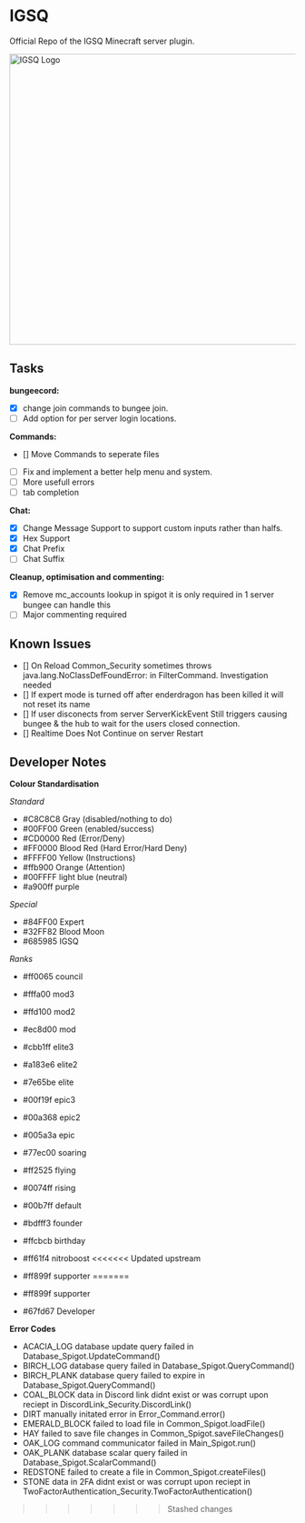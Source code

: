 # IGSQ
Official Repo of the IGSQ Minecraft server plugin.

<img src="https://cdn.discordapp.com/attachments/741648211164528661/746779896038293574/logo.png" alt="IGSQ Logo" width="512"/>

## Tasks

**bungeecord:**
- [x] change join commands to bungee join.
- [ ] Add option for per server login locations.

**Commands:**
- [\] Move Commands to seperate files
- [ ] Fix and implement a better help menu and system.
- [ ] More usefull errors
- [ ] tab completion

**Chat:**
- [x] Change Message Support to support custom inputs rather than halfs.
- [x] Hex Support
- [x] Chat Prefix
- [ ] Chat Suffix

**Cleanup, optimisation and commenting:**
- [x] Remove mc_accounts lookup in spigot it is only required in 1 server bungee can handle this
- [ ] Major commenting required

## Known Issues

- [] On Reload Common_Security sometimes throws java.lang.NoClassDefFoundError: in FilterCommand. Investigation needed
- [] If expert mode is turned off after enderdragon has been killed it will not reset its name
- [] If user disconects from server ServerKickEvent Still triggers causing bungee & the hub to wait for the users closed connection.
- [] Realtime Does Not Continue on server Restart

## Developer Notes

**Colour Standardisation**

*Standard*
- #C8C8C8 Gray (disabled/nothing to do)
- #00FF00 Green (enabled/success)
- #CD0000 Red (Error/Deny)
- #FF0000 Blood Red (Hard Error/Hard Deny)
- #FFFF00 Yellow (Instructions)
- #ffb900 Orange (Attention)
- #00FFFF light blue (neutral)
- #a900ff purple

*Special*
- #84FF00 Expert
- #32FF82 Blood Moon
- #685985 IGSQ

*Ranks*
- #ff0065 council
- #fffa00 mod3
- #ffd100 mod2
- #ec8d00 mod
- #cbb1ff elite3
- #a183e6 elite2
- #7e65be elite
- #00f19f epic3
- #00a368 epic2
- #005a3a epic
- #77ec00 soaring
- #ff2525 flying
- #0074ff rising
- #00b7ff default


- #bdfff3 founder
- #ffcbcb birthday
- #ff61f4 nitroboost
<<<<<<< Updated upstream
- #ff899f supporter
=======
- #ff899f supporter

- #67fd67 Developer

**Error Codes**

- ACACIA_LOG database update query failed in Database_Spigot.UpdateCommand()
- BIRCH_LOG database query failed in Database_Spigot.QueryCommand()
- BIRCH_PLANK database query failed to expire in Database_Spigot.QueryCommand()
- COAL_BLOCK data in Discord link didnt exist or was corrupt upon reciept in DiscordLink_Security.DiscordLink()
- DIRT manually initated error in Error_Command.error()
- EMERALD_BLOCK failed to load file in Common_Spigot.loadFile()
- HAY failed to save file changes in Common_Spigot.saveFileChanges()
- OAK_LOG command communicator failed in Main_Spigot.run() 
- OAK_PLANK database scalar query failed in Database_Spigot.ScalarCommand()
- REDSTONE failed to create a file in Common_Spigot.createFiles()
- STONE data in 2FA didnt exist or was corrupt upon reciept in TwoFactorAuthentication_Security.TwoFactorAuthentication()


>>>>>>> Stashed changes

